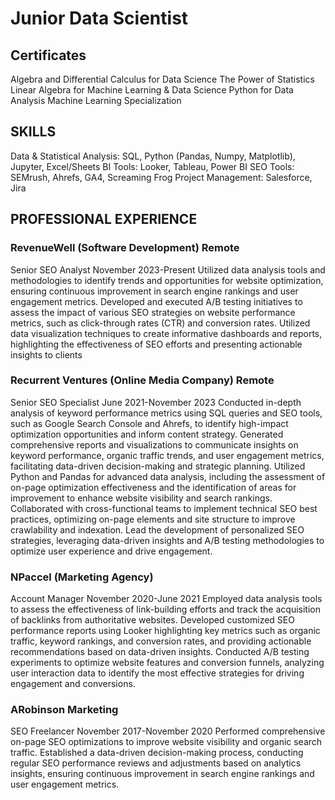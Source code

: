# Junior Data Scientist

## Certificates	
Algebra and Differential Calculus for Data Science
The Power of Statistics
Linear Algebra for Machine Learning & Data Science
Python for Data Analysis
Machine Learning Specialization 



## SKILLS
Data & Statistical Analysis: SQL, Python (Pandas, Numpy, Matplotlib), Jupyter, Excel/Sheets
BI Tools: Looker, Tableau, Power BI
SEO Tools: SEMrush, Ahrefs, GA4, Screaming Frog
Project Management: Salesforce, Jira


## PROFESSIONAL EXPERIENCE
### RevenueWell (Software Development)	Remote
Senior SEO Analyst	November 2023-Present
Utilized data analysis tools and methodologies to identify trends and opportunities for website optimization, ensuring continuous improvement in search engine rankings and user engagement metrics.
Developed and executed A/B testing initiatives to assess the impact of various SEO strategies on website performance metrics, such as click-through rates (CTR) and conversion rates.
Utilized data visualization techniques to create informative dashboards and reports, highlighting the effectiveness of SEO efforts and presenting actionable insights to clients

### Recurrent Ventures (Online Media Company)	Remote
Senior SEO Specialist	June 2021-November 2023
Conducted in-depth analysis of keyword performance metrics using SQL queries and SEO tools, such as Google Search Console and Ahrefs, to identify high-impact optimization opportunities and inform content strategy.
Generated comprehensive reports and visualizations to communicate insights on keyword performance, organic traffic trends, and user engagement metrics, facilitating data-driven decision-making and strategic planning.
Utilized Python and Pandas for advanced data analysis, including the assessment of on-page optimization effectiveness and the identification of areas for improvement to enhance website visibility and search rankings.
Collaborated with cross-functional teams to implement technical SEO best practices, optimizing on-page elements and site structure to improve crawlability and indexation.
Lead the development of personalized SEO strategies, leveraging data-driven insights and A/B testing methodologies to optimize user experience and drive engagement.

### NPaccel (Marketing Agency)
Account Manager	November 2020-June 2021
Employed data analysis tools to assess the effectiveness of link-building efforts and track the acquisition of backlinks from authoritative websites.
Developed customized SEO performance reports using Looker highlighting key metrics such as organic traffic, keyword rankings, and conversion rates, and providing actionable recommendations based on data-driven insights.
Conducted A/B testing experiments to optimize website features and conversion funnels, analyzing user interaction data to identify the most effective strategies for driving engagement and conversions.

### ARobinson Marketing
SEO Freelancer	November 2017-November 2020
Performed comprehensive on-page SEO optimizations to improve website visibility and organic search traffic.
Established a data-driven decision-making process, conducting regular SEO performance reviews and adjustments based on analytics insights, ensuring continuous improvement in search engine rankings and user engagement metrics.

